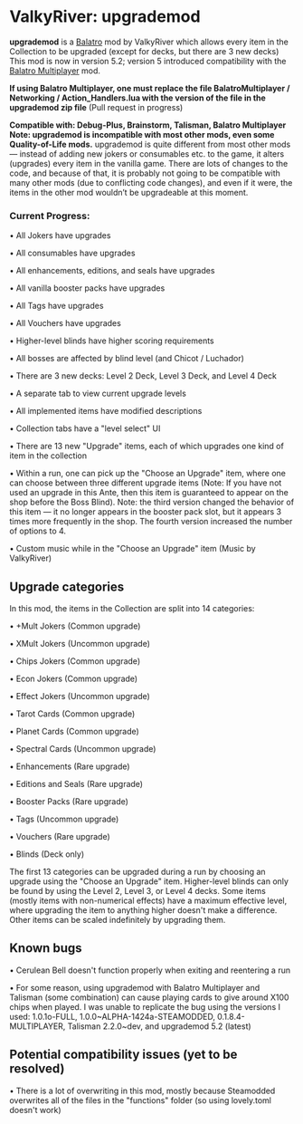 # ValkyRiver: upgrademod
**upgrademod** is a [Balatro](https://store.steampowered.com/app/2379780/Balatro/) mod by ValkyRiver which allows every item in the Collection to be upgraded (except for decks, but there are 3 new decks)
This mod is now in version 5.2; version 5 introduced compatibility with the [Balatro Multiplayer](https://github.com/V-rtualized/BalatroMultiplayer) mod.

**If using Balatro Multiplayer, one must replace the file BalatroMultiplayer / Networking / Action_Handlers.lua with the version of the file in the upgrademod zip file**
(Pull request in progress)

**Compatible with: Debug-Plus, Brainstorm, Talisman, Balatro Multiplayer**
**Note: upgrademod is incompatible with most other mods, even some Quality-of-Life mods.**
upgrademod is quite different from most other mods — instead of adding new jokers or consumables etc. to the game, it alters (upgrades) every item in the vanilla game. There are lots of changes to the code, and because of that, it is probably not going to be compatible with many other mods (due to conflicting code changes), and even if it were, the items in the other mod wouldn’t be upgradeable at this moment.

### Current Progress:
• All Jokers have upgrades

• All consumables have upgrades

• All enhancements, editions, and seals have upgrades

• All vanilla booster packs have upgrades

• All Tags have upgrades

• All Vouchers have upgrades 

• Higher-level blinds have higher scoring requirements

• All bosses are affected by blind level (and Chicot / Luchador)

• There are 3 new decks: Level 2 Deck, Level 3 Deck, and Level 4 Deck

• A separate tab to view current upgrade levels

• All implemented items have modified descriptions

• Collection tabs have a "level select" UI

• There are 13 new "Upgrade" items, each of which upgrades one kind of item in the collection

• Within a run, one can pick up the "Choose an Upgrade" item, where one can choose between three different upgrade items (Note: If you have not used an upgrade in this Ante, then this item is guaranteed to appear on the shop before the Boss Blind).
Note: the third version changed the behavior of this item — it no longer appears in the booster pack slot, but it appears 3 times more frequently in the shop. The fourth version increased the number of options to 4.

• Custom music while in the "Choose an Upgrade" item (Music by ValkyRiver)

## Upgrade categories
In this mod, the items in the Collection are split into 14 categories:

• +Mult Jokers (Common upgrade)

• XMult Jokers (Uncommon upgrade)

• Chips Jokers (Common upgrade)

• Econ Jokers (Common upgrade)

• Effect Jokers (Uncommon upgrade)

• Tarot Cards (Common upgrade)

• Planet Cards (Common upgrade)

• Spectral Cards (Uncommon upgrade)

• Enhancements (Rare upgrade)

• Editions and Seals (Rare upgrade)

• Booster Packs (Rare upgrade)

• Tags (Uncommon upgrade)

• Vouchers (Rare upgrade)

• Blinds (Deck only)

The first 13 categories can be upgraded during a run by choosing an upgrade using the "Choose an Upgrade" item. Higher-level blinds can only be found by using the Level 2, Level 3, or Level 4 decks. Some items (mostly items with non-numerical effects) have a maximum effective level, where upgrading the item to anything higher doesn't make a difference. Other items can be scaled indefinitely by upgrading them.

## Known bugs

• Cerulean Bell doesn't function properly when exiting and reentering a run

• For some reason, using upgrademod with Balatro Multiplayer and Talisman (some combination) can cause playing cards to give around X100 chips when played. I was unable to replicate the bug using the versions I used: 1.0.1o-FULL, 1.0.0\~ALPHA-1424a-STEAMODDED, 0.1.8.4-MULTIPLAYER, Talisman 2.2.0\~dev, and upgrademod 5.2 (latest)

## Potential compatibility issues (yet to be resolved)

• There is a lot of overwriting in this mod, mostly because Steamodded overwrites all of the files in the "functions" folder (so using lovely.toml doesn't work)
